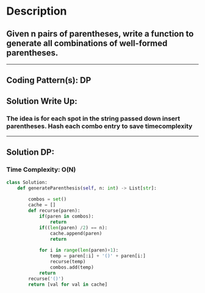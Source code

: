 # Description
## Given n pairs of parentheses, write a function to generate all combinations of well-formed parentheses.
---
## Coding Pattern(s): DP
## Solution Write Up:
### The idea is for each spot in the string passed down insert parentheses. Hash each combo entry to save timecomplexity
---
## Solution DP:
### Time Complexity: O(N)

```python
class Solution:
    def generateParenthesis(self, n: int) -> List[str]:
        
        combos = set()
        cache = []
        def recurse(paren):
            if(paren in combos):
                return
            if((len(paren) /2) == n):
                cache.append(paren)
                return
            
            for i in range(len(paren)+1):
                temp = paren[:i] + '()' + paren[i:]
                recurse(temp)
                combos.add(temp)
            return
        recurse('()')
        return [val for val in cache]
```
